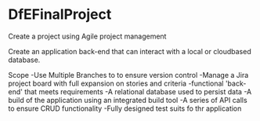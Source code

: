 # DfEFinalProject


Create a project using Agile project management

Create an application back-end that can interact with a local or cloudbased database.

Scope
-Use Multiple Branches to to ensure version control
-Manage a Jira project board with full expansion on stories and criteria
-functional 'back-end' that meets requirements
-A relational database used to persist data
-A build of the application using an integrated build tool
-A series of API calls to ensure CRUD functionality
-Fully designed test suits fo thr application